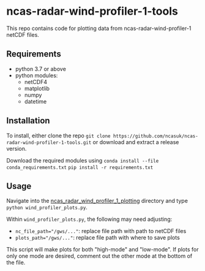 ncas-radar-wind-profiler-1-tools
================================

This repo contains code for plotting data from ncas-radar-wind-profiler-1 netCDF files.

Requirements
------------

* python 3.7 or above
* python modules:
  * netCDF4
  * matplotlib
  * numpy
  * datetime

Installation
------------

To install, either clone the repo `git clone https://github.com/ncasuk/ncas-radar-wind-profiler-1-tools.git` or download and extract a release version.

Download the required modules using `conda install --file conda_requirements.txt` `pip install -r requirements.txt`

Usage
-----

Navigate into the [ncas_radar_wind_profiler_1_plotting] directory and type  `python wind_profiler_plots.py`.

Within `wind_profiler_plots.py`, the following may need adjusting:
* `nc_file_path="/gws/..."`: replace file path with path to netCDF files
* `plots_path="/gws/..."`: replace file path with where to save plots

This script will make plots for both "high-mode" and "low-mode". If plots for only one mode are desired, comment out the other mode at the bottom of the file.

[ncas_radar_wind_profiler_1_plotting]: ncas_radar_wind_profiler_1_plotting
